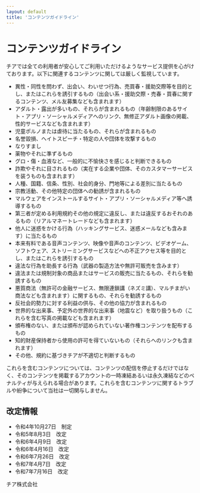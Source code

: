 ```yaml
---
layout: default
title: 'コンテンツガイドライン'
---
```


# コンテンツガイドライン
チアでは全ての利用者が安心してご利用いただけるようなサービス提供を心がけております。以下に関連するコンテンツに関しては厳しく監視しています。

 - 異性・同性を問わず、出会い、わいせつ⾏為、売買春・援助交際等を⽬的とし、またはこれらを誘引するもの（出会い系・援助交際・売春・買春に関するコンテンツ、メル友募集なども含まれます）
 - アダルト・露出が多いもの、それらが含まれるもの（年齢制限のあるサイト・アプリ・ソーシャルメディアへのリンク、無修正アダルト画像の掲載、性的サービスなども含まれます）
 - 児童ポルノまたは虐待に当たるもの、それらが含まれるもの
 - 名誉毀損、ヘイトスピーチ・特定の人や団体を攻撃するもの
 - なりすまし
 - 薬物やそれに準ずるもの
 - グロ・傷・血液など、一般的に不愉快さを感じると判断できるもの
 - 詐欺やそれに目されるもの（実在する企業や団体、そのカスタマーサービスを装うものも含まれます）
 - 人種、国籍、信条、性別、社会的身分、門地等による差別に当たるもの
 - 宗教活動、その他特定の団体への勧誘が含まれるもの
 - マルウェアをインストールするサイト・アプリ・ソーシャルメディア等へ誘導するもの
 - 第三者が定める利用規約その他の規定に違反し、または違反するおそれのあるもの（リアルマネートレードなども含まれます）
 - 他人に迷惑をかける行為（ハッキングサービス、迷惑メールなども含みます）に当たるもの
 - 本来有料である音声コンテンツ、映像や音声のコンテンツ、ビデオゲーム、ソフトウェア、ストリーミングサービスなどへの不正アクセス等を目的とし、またはこれらを誘引するもの
 - 違法な行為を助長する行為（武器の製造方法や無許可販売を含みます）
 - 違法または規制対象の商品またはサービスの販売に当たるもの、それらを勧誘するもの
 - 悪質商法（無許可の金融サービス、無限連鎖講（ネズミ講）、マルチまがい商法なども含まれます）に関するもの、それらを勧誘するもの
 - 反社会的勢力に対する利益の供与、その他の協力が含まれるもの 
 - 世界的な出来事、予定外の世界的な出来事（地震など）を取り扱うもの（これらを含む写真の掲載なども含まれます）
 - 頒布権のない、または頒布が認められていない著作権コンテンツを配布するもの
 - 知的財産保持者から使用の許可を得ていないもの（それらへのリンクも含まれます）
 - その他、規約に基づきチアが不適切と判断するもの

これらを含むコンテンツについては、コンテンツの配信を停止するだけではなく、そのコンテンツを掲載するアカウントの一時凍結あるいは永久凍結などのペナルティが与えられる場合があります。これらを含むコンテンツに関するトラブルや紛争について当社は一切関与しません。

## 改定情報
* 令和4年10月27日　制定
* 令和5年8月3日　改定
* 令和6年4月9日　改定
* 令和6年4月16日　改定
* 令和6年7月26日　改定
* 令和7年4月7日　改定
* 令和7年7月16日　改定

チア株式会社